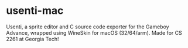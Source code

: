 # usenti-mac
Usenti, a sprite editor and C source code exporter for the Gameboy Advance, wrapped using WineSkin for macOS (32/64/arm). Made for CS 2261 at Georgia Tech!
